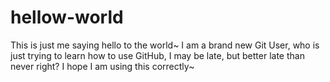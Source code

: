 # hellow-world
This is just me saying hello to the world~
I am a brand new Git User, who is just trying to learn how to use GitHub, I may be late, but better late than never right? I hope I am using this correctly~
